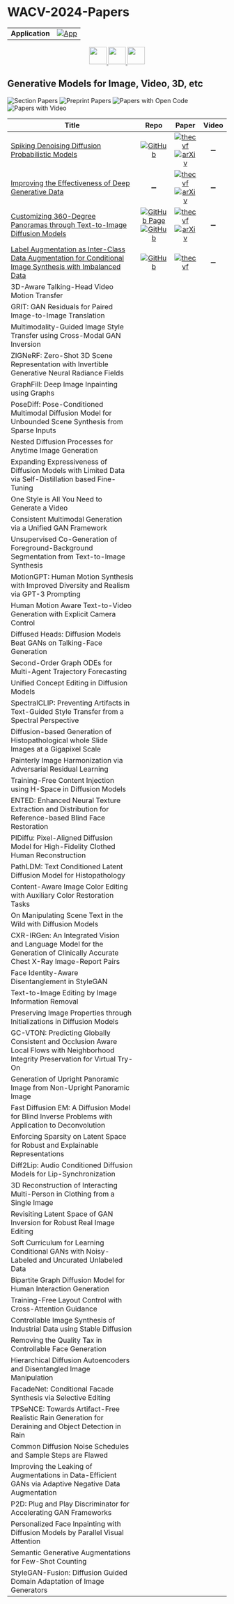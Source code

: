 # WACV-2024-Papers

<table>
    <tr>
        <td><strong>Application</strong></td>
        <td>
            <a href="https://huggingface.co/spaces/DmitryRyumin/NewEraAI-Papers" style="float:left;">
                <img src="https://img.shields.io/badge/🤗-NewEraAI--Papers-FFD21F.svg" alt="App" />
            </a>
        </td>
    </tr>
</table>

<div align="center">
    <a href="https://github.com/DmitryRyumin/WACV-2024-Papers/blob/main/sections/explainable_fair_accountable-privacy-preserving.md">
        <img src="https://cdn.jsdelivr.net/gh/DmitryRyumin/NewEraAI-Papers@main/images/left.svg" width="40" alt="" />
    </a>
    <a href="https://github.com/DmitryRyumin/WACV-2024-Papers/">
        <img src="https://cdn.jsdelivr.net/gh/DmitryRyumin/NewEraAI-Papers@main/images/home.svg" width="40" alt="" />
    </a>
    <a href="https://github.com/DmitryRyumin/WACV-2024-Papers/blob/main/sections/vision_language_and_other_modalities.md">
        <img src="https://cdn.jsdelivr.net/gh/DmitryRyumin/NewEraAI-Papers@main/images/right.svg" width="40" alt="" />
    </a>
</div>

## Generative Models for Image, Video, 3D, etc

![Section Papers](https://img.shields.io/badge/Section%20Papers-soon-42BA16) ![Preprint Papers](https://img.shields.io/badge/Preprint%20Papers-soon-b31b1b) ![Papers with Open Code](https://img.shields.io/badge/Papers%20with%20Open%20Code-soon-1D7FBF) ![Papers with Video](https://img.shields.io/badge/Papers%20with%20Video-soon-FF0000)

| **Title** | **Repo** | **Paper** | **Video** |
|-----------|:--------:|:---------:|:---------:|
| [Spiking Denoising Diffusion Probabilistic Models](https://openaccess.thecvf.com/content/WACV2024/html/Cao_Spiking_Denoising_Diffusion_Probabilistic_Models_WACV_2024_paper.html) | [![GitHub](https://img.shields.io/github/stars/AndyCao1125/SDDPM?style=flat)](https://github.com/AndyCao1125/SDDPM) | [![thecvf](https://img.shields.io/badge/pdf-thecvf-7395C5.svg)](https://openaccess.thecvf.com/content/WACV2024/papers/Cao_Spiking_Denoising_Diffusion_Probabilistic_Models_WACV_2024_paper.pdf) <br /> [![arXiv](https://img.shields.io/badge/arXiv-2306.17046-b31b1b.svg)](https://arxiv.org/abs/2306.17046) | :heavy_minus_sign: |
| [Improving the Effectiveness of Deep Generative Data](https://openaccess.thecvf.com/content/WACV2024/html/Wang_Improving_the_Effectiveness_of_Deep_Generative_Data_WACV_2024_paper.html) | :heavy_minus_sign: | [![thecvf](https://img.shields.io/badge/pdf-thecvf-7395C5.svg)](https://openaccess.thecvf.com/content/WACV2024/papers/Wang_Improving_the_Effectiveness_of_Deep_Generative_Data_WACV_2024_paper.pdf) <br /> [![arXiv](https://img.shields.io/badge/arXiv-2311.03959-b31b1b.svg)](https://arxiv.org/abs/2311.03959) | :heavy_minus_sign: |
| [Customizing 360-Degree Panoramas through Text-to-Image Diffusion Models](https://openaccess.thecvf.com/content/WACV2024/html/Wang_Customizing_360-Degree_Panoramas_Through_Text-to-Image_Diffusion_Models_WACV_2024_paper.html) | [![GitHub Page](https://img.shields.io/badge/GitHub-Page-159957.svg)](https://littlewhitesea.github.io/stitchdiffusion.github.io/) <br /> [![GitHub](https://img.shields.io/github/stars/littlewhitesea/StitchDiffusion?style=flat)](https://github.com/littlewhitesea/StitchDiffusion) | [![thecvf](https://img.shields.io/badge/pdf-thecvf-7395C5.svg)](https://openaccess.thecvf.com/content/WACV2024/papers/Wang_Customizing_360-Degree_Panoramas_Through_Text-to-Image_Diffusion_Models_WACV_2024_paper.pdf) <br /> [![arXiv](https://img.shields.io/badge/arXiv-2310.18840-b31b1b.svg)](https://arxiv.org/abs/2310.18840) | :heavy_minus_sign: |
| [Label Augmentation as Inter-Class Data Augmentation for Conditional Image Synthesis with Imbalanced Data](https://openaccess.thecvf.com/content/WACV2024/html/Katsumata_Label_Augmentation_As_Inter-Class_Data_Augmentation_for_Conditional_Image_Synthesis_WACV_2024_paper.html) | [![GitHub](https://img.shields.io/github/stars/raven38/softlabel-gan?style=flat)](https://github.com/raven38/softlabel-gan) | [![thecvf](https://img.shields.io/badge/pdf-thecvf-7395C5.svg)](https://openaccess.thecvf.com/content/WACV2024/papers/Katsumata_Label_Augmentation_As_Inter-Class_Data_Augmentation_for_Conditional_Image_Synthesis_WACV_2024_paper.pdf) | :heavy_minus_sign: |
| 3D-Aware Talking-Head Video Motion Transfer |  |  |  |
| GRIT: GAN Residuals for Paired Image-to-Image Translation |  |  |  |
| Multimodality-Guided Image Style Transfer using Cross-Modal GAN Inversion |  |  |  |
| ZIGNeRF: Zero-Shot 3D Scene Representation with Invertible Generative Neural Radiance Fields |  |  |  |
| GraphFill: Deep Image Inpainting using Graphs |  |  |  |
| PoseDiff: Pose-Conditioned Multimodal Diffusion Model for Unbounded Scene Synthesis from Sparse Inputs |  |  |  |
| Nested Diffusion Processes for Anytime Image Generation |  |  |  |
| Expanding Expressiveness of Diffusion Models with Limited Data via Self-Distillation based Fine-Tuning |  |  |  |
| One Style is All You Need to Generate a Video |  |  |  |
| Consistent Multimodal Generation via a Unified GAN Framework |  |  |  |
| Unsupervised Co-Generation of Foreground-Background Segmentation from Text-to-Image Synthesis |  |  |  |
| MotionGPT: Human Motion Synthesis with Improved Diversity and Realism via GPT-3 Prompting |  |  |  |
| Human Motion Aware Text-to-Video Generation with Explicit Camera Control |  |  |  |
| Diffused Heads: Diffusion Models Beat GANs on Talking-Face Generation |  |  |  |
| Second-Order Graph ODEs for Multi-Agent Trajectory Forecasting |  |  |  |
| Unified Concept Editing in Diffusion Models |  |  |  |
| SpectralCLIP: Preventing Artifacts in Text-Guided Style Transfer from a Spectral Perspective |  |  |  |
| Diffusion-based Generation of Histopathological whole Slide Images at a Gigapixel Scale |  |  |  |
| Painterly Image Harmonization via Adversarial Residual Learning |  |  |  |
| Training-Free Content Injection using H-Space in Diffusion Models |  |  |  |
| ENTED: Enhanced Neural Texture Extraction and Distribution for Reference-based Blind Face Restoration |  |  |  |
| PIDiffu: Pixel-Aligned Diffusion Model for High-Fidelity Clothed Human Reconstruction |  |  |  |
| PathLDM: Text Conditioned Latent Diffusion Model for Histopathology |  |  |  |
| Content-Aware Image Color Editing with Auxiliary Color Restoration Tasks |  |  |  |
| On Manipulating Scene Text in the Wild with Diffusion Models |  |  |  |
| CXR-IRGen: An Integrated Vision and Language Model for the Generation of Clinically Accurate Chest X-Ray Image-Report Pairs |  |  |  |
| Face Identity-Aware Disentanglement in StyleGAN |  |  |  |
| Text-to-Image Editing by Image Information Removal |  |  |  |
| Preserving Image Properties through Initializations in Diffusion Models |  |  |  |
| GC-VTON: Predicting Globally Consistent and Occlusion Aware Local Flows with Neighborhood Integrity Preservation for Virtual Try-On |  |  |  |
| Generation of Upright Panoramic Image from Non-Upright Panoramic Image |  |  |  |
| Fast Diffusion EM: A Diffusion Model for Blind Inverse Problems with Application to Deconvolution |  |  |  |
| Enforcing Sparsity on Latent Space for Robust and Explainable Representations |  |  |  |
| Diff2Lip: Audio Conditioned Diffusion Models for Lip-Synchronization |  |  |  |
| 3D Reconstruction of Interacting Multi-Person in Clothing from a Single Image |  |  |  |
| Revisiting Latent Space of GAN Inversion for Robust Real Image Editing |  |  |  |
| Soft Curriculum for Learning Conditional GANs with Noisy-Labeled and Uncurated Unlabeled Data |  |  |  |
| Bipartite Graph Diffusion Model for Human Interaction Generation |  |  |  |
| Training-Free Layout Control with Cross-Attention Guidance |  |  |  |
| Controllable Image Synthesis of Industrial Data using Stable Diffusion |  |  |  |
| Removing the Quality Tax in Controllable Face Generation |  |  |  |
| Hierarchical Diffusion Autoencoders and Disentangled Image Manipulation |  |  |  |
| FacadeNet: Conditional Facade Synthesis via Selective Editing |  |  |  |
| TPSeNCE: Towards Artifact-Free Realistic Rain Generation for Deraining and Object Detection in Rain |  |  |  |
| Common Diffusion Noise Schedules and Sample Steps are Flawed |  |  |  |
| Improving the Leaking of Augmentations in Data-Efficient GANs via Adaptive Negative Data Augmentation |  |  |  |
| P2D: Plug and Play Discriminator for Accelerating GAN Frameworks |  |  |  |
| Personalized Face Inpainting with Diffusion Models by Parallel Visual Attention |  |  |  |
| Semantic Generative Augmentations for Few-Shot Counting |  |  |  |
| StyleGAN-Fusion: Diffusion Guided Domain Adaptation of Image Generators |  |  |  |
